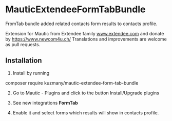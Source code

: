 # MauticExtendeeFormTabBundle

FromTab bundle added related contacts form results to contacts profile. 

Extension for Mautic from Extendee family www.extendee.com and donate by https://www.newcom4u.ch/ 
Translations and improvements are welcome as pull requests.

## Installation

1. Install by running 

composer require kuzmany/mautic-extendee-form-tab-bundle

2. Go to Mautic - Plugins and click to the button Install/Upgrade plugins

3. See new integrations **FormTab**

4. Enable it and select forms which results will show in contacts profile. 
